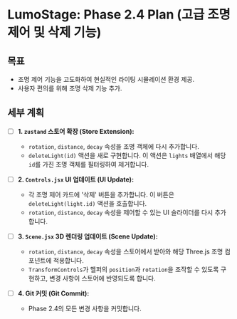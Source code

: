 # LumoStage: Phase 2.4 Plan (고급 조명 제어 및 삭제 기능)

## 목표

- 조명 제어 기능을 고도화하여 현실적인 라이팅 시뮬레이션 환경 제공.
- 사용자 편의를 위해 조명 삭제 기능 추가.

## 세부 계획

- [ ] **1. `zustand` 스토어 확장 (Store Extension):**

  - `rotation`, `distance`, `decay` 속성을 조명 객체에 다시 추가합니다.
  - `deleteLight(id)` 액션을 새로 구현합니다. 이 액션은 `lights` 배열에서 해당 `id`를 가진 조명 객체를 필터링하여 제거합니다.

- [ ] **2. `Controls.jsx` UI 업데이트 (UI Update):**

  - 각 조명 제어 카드에 '삭제' 버튼을 추가합니다. 이 버튼은 `deleteLight(light.id)` 액션을 호출합니다.
  - `rotation`, `distance`, `decay` 속성을 제어할 수 있는 UI 슬라이더를 다시 추가합니다.

- [ ] **3. `Scene.jsx` 3D 렌더링 업데이트 (Scene Update):**

  - `rotation`, `distance`, `decay` 속성을 스토어에서 받아와 해당 Three.js 조명 컴포넌트에 적용합니다.
  - `TransformControls`가 헬퍼의 `position`과 `rotation`을 조작할 수 있도록 구현하고, 변경 사항이 스토어에 반영되도록 합니다.

- [ ] **4. Git 커밋 (Git Commit):**
  - Phase 2.4의 모든 변경 사항을 커밋합니다.
